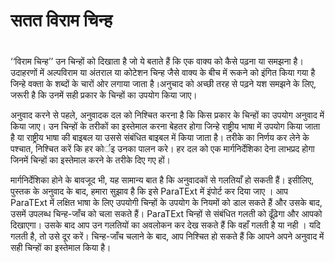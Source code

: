 # सतत विराम चिन्ह

 #

‘‘विराम चिन्ह’’ उन चिन्हों को दिखाता है जो ये बताते हैं कि एक वाक्य को कैसे पढ़ना या समझना है। उदाहरणों में अल्पविराम या अंतराल या कोटेशन चिन्ह जैसे वाक्य के बीच में रूकने को इंगित किया गया है जिन्हे वक्ता के शब्दों के चारों ओर लगाया जाता है।अनुचाद को अच्छी तरह से पढ़ने यश समझने के लिए, जरूरी है कि उनमें सही प्रकार के चिन्हों का उपयोग किया जाए।

अनुवाद करने से पहले, अनुवादक दल को निश्चित करना है कि किस प्रकार के चिन्हों का उपयोग अनुवाद में किया जाए। उन चिन्हों के तरीकों का इस्तेमाल करना बेहतर होगा जिन्हे राष्ट्रीय भाषा में उपयोग किया जाता है या राष्ट्रीय भाषा की बाइबल या उससे संबंधित बाइबल में किया जाता है। तरीके का निर्णय कर लेने के पश्चात, निश्चित करें कि हर कोर्इ उनका पालन करे। हर दल को एक मार्गनिर्देशिका देना लाभप्रद होगा जिनमें चिन्हों का इस्तेमाल करने के तरीके दिए गए हों।

मार्गनिर्देशिका होने के बावजूद भी, यह सामान्य बात है कि अनुवादकों से गलतियाँ हो सकती हैं। इसीलिए, पुस्तक के अनुवाद के बाद, हमारा सुझाव है कि इसे ParaTExt में इंपोर्ट कर दिया जाए । आप ParaTExt में लक्षित भाषा के लिए उपयोगी चिन्हों के उपयोग के नियमों को डाल सकते हैं और उसके बाद, उसमें उपलब्ध चिन्ह-जाँच को चला सकते हैं। ParaTExt चिन्हों से संबंधित गलती को ढूँढ़ेगा और आपको दिखाएगा। उसके बाद आप उन गलतियों का अवलोकन कर देख सकते हैं कि वहाँ गलती है या नही । यदि गलती है, तो उसे दूर करें। चिन्ह-जाँच चलाने के बाद, आप निश्चित हो सकते हैं कि आपने अपने अनुवाद में सही चिन्हों का इस्तेमाल किया है।
